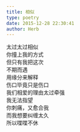 ```yaml
---  
title: 相似  
type: poetry  
date: 2015-12-28 22:30:41  
author: Herb    
---  
```

太过太过相似  
你撞上我的方式  
但只有我把这次  
不期而遇  
用缘分来解释    
伤口毕竟只是伤口  
我们相爱的理由太过牵强  
我无法指望  
你刺痛，又愈合我    
而我想要纠缠太久  
所以喋喋不休